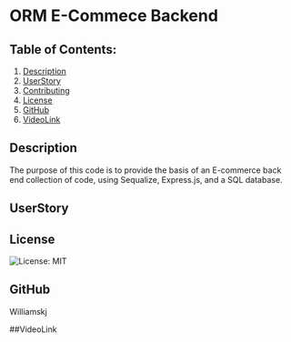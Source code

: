 # ORM E-Commece Backend

## Table of Contents:
  1. [Description](#description) 
  2. [UserStory](#UserStory)  
  3. [Contributing](#Contributing)
  4. [License](#License)
  5. [GitHub](#GitHub)
  6. [VideoLink](#VideoLink)


## Description
The purpose of this code is to provide the basis of an E-commerce back end collection of code, using Sequalize, Express.js, and a SQL database. 

## UserStory


## License
![License: MIT](https://img.shields.io/badge/License-MIT-yellow.svg)

## GitHub
Williamskj

##VideoLink
